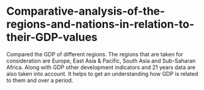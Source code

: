 # Comparative-analysis-of-the-regions-and-nations-in-relation-to-their-GDP-values
Compared the GDP of different regions. The regions that are taken for consideration are Europe, East Asia &amp; Pacific, South Asia and Sub-Saharan Africa. Along with GDP other development indicators and 21 years data are also taken into account. It helps to get an understanding how GDP is related to them and over a period.
